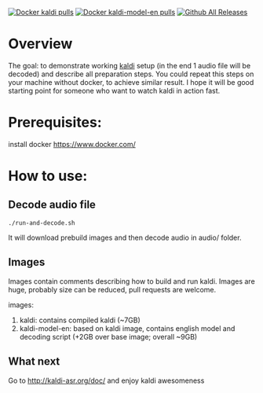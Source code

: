[![Docker kaldi pulls](https://img.shields.io/docker/pulls/achernetsov/kaldi.svg)]()
[![Docker kaldi-model-en pulls](https://img.shields.io/docker/pulls/achernetsov/kaldi-model-en.svg)]()
[![Github All Releases](https://img.shields.io/github/downloads/achernetsov/kaldi-docker-example/total.svg)]()

# Overview
The goal: to demonstrate working [kaldi](http://kaldi-asr.org/) setup (in the end 1 audio file will be decoded) and describe all preparation steps.
You could repeat this steps on your machine without docker, to achieve similar result.
I hope it will be good starting point for someone who want to watch kaldi in action fast.

# Prerequisites:
install docker https://www.docker.com/

# How to use:
## Decode audio file
``` ./run-and-decode.sh ```

It will download prebuild images and then decode audio in audio/ folder.

## Images 
Images contain comments describing how to build and run kaldi.
Images are huge, probably size can be reduced, pull requests are welcome.

images:
1. kaldi: contains compiled kaldi (~7GB)
2. kaldi-model-en: based on kaldi image, contains english model and decoding script (+2GB over base image; overall ~9GB)

## What next 
Go to http://kaldi-asr.org/doc/ and enjoy kaldi awesomeness